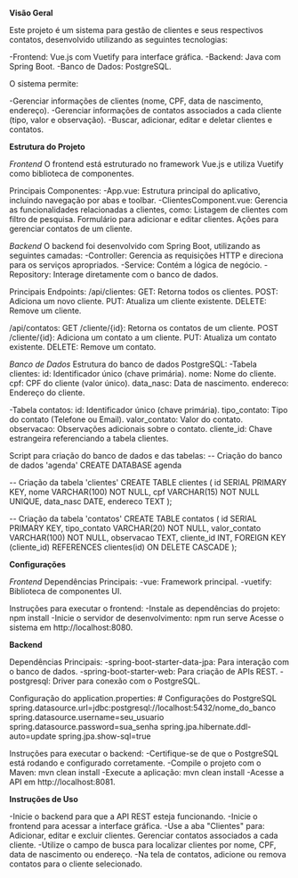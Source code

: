 **Visão Geral**

Este projeto é um sistema para gestão de clientes e seus respectivos contatos, desenvolvido utilizando as seguintes tecnologias:

-Frontend: Vue.js com Vuetify para interface gráfica.
-Backend: Java com Spring Boot.
-Banco de Dados: PostgreSQL.

O sistema permite:

-Gerenciar informações de clientes (nome, CPF, data de nascimento, endereço).
-Gerenciar informações de contatos associados a cada cliente (tipo, valor e observação).
-Buscar, adicionar, editar e deletar clientes e contatos.


**Estrutura do Projeto**

*Frontend*
O frontend está estruturado no framework Vue.js e utiliza Vuetify como biblioteca de componentes.

Principais Componentes:
-App.vue: Estrutura principal do aplicativo, incluindo navegação por abas e toolbar.
-ClientesComponent.vue: Gerencia as funcionalidades relacionadas a clientes, como:
    Listagem de clientes com filtro de pesquisa.
    Formulário para adicionar e editar clientes.
    Ações para gerenciar contatos de um cliente.

*Backend*
O backend foi desenvolvido com Spring Boot, utilizando as seguintes camadas:
-Controller: Gerencia as requisições HTTP e direciona para os serviços apropriados.
-Service: Contém a lógica de negócio.
-Repository: Interage diretamente com o banco de dados.

Principais Endpoints:
/api/clientes:
  GET: Retorna todos os clientes.
  POST: Adiciona um novo cliente.
  PUT: Atualiza um cliente existente.
  DELETE: Remove um cliente.

/api/contatos:
  GET /cliente/{id}: Retorna os contatos de um cliente.
  POST /cliente/{id}: Adiciona um contato a um cliente.
  PUT: Atualiza um contato existente.
  DELETE: Remove um contato.

*Banco de Dados*
Estrutura do banco de dados PostgreSQL:
-Tabela clientes:
  id: Identificador único (chave primária).
  nome: Nome do cliente.
  cpf: CPF do cliente (valor único).
  data_nasc: Data de nascimento.
  endereco: Endereço do cliente.

-Tabela contatos:
  id: Identificador único (chave primária).
  tipo_contato: Tipo do contato (Telefone ou Email).
  valor_contato: Valor do contato.
  observacao: Observações adicionais sobre o contato.
  cliente_id: Chave estrangeira referenciando a tabela clientes.

Script para criação do banco de dados e das tabelas:
  -- Criação do banco de dados 'agenda'
  CREATE DATABASE agenda
  
  -- Criação da tabela 'clientes'
  CREATE TABLE clientes (
      id SERIAL PRIMARY KEY,
      nome VARCHAR(100) NOT NULL,
      cpf VARCHAR(15) NOT NULL UNIQUE,
      data_nasc DATE,
      endereco TEXT
  );
  
  -- Criação da tabela 'contatos'
  CREATE TABLE contatos (
      id SERIAL PRIMARY KEY,
      tipo_contato VARCHAR(20) NOT NULL,
      valor_contato VARCHAR(100) NOT NULL,
      observacao TEXT,
      cliente_id INT,
      FOREIGN KEY (cliente_id) REFERENCES clientes(id) ON DELETE CASCADE
  );

  **Configurações**

*Frontend*
Dependências Principais:
-vue: Framework principal.
-vuetify: Biblioteca de componentes UI.

Instruções para executar o frontend:
-Instale as dependências do projeto:
    npm install
-Inicie o servidor de desenvolvimento:
    npm run serve
Acesse o sistema em http://localhost:8080.

**Backend**

Dependências Principais:
-spring-boot-starter-data-jpa: Para interação com o banco de dados.
-spring-boot-starter-web: Para criação de APIs REST.
-postgresql: Driver para conexão com o PostgreSQL.

Configuração do application.properties:
    # Configurações do PostgreSQL
    spring.datasource.url=jdbc:postgresql://localhost:5432/nome_do_banco
    spring.datasource.username=seu_usuario
    spring.datasource.password=sua_senha
    spring.jpa.hibernate.ddl-auto=update
    spring.jpa.show-sql=true

Instruções para executar o backend:
-Certifique-se de que o PostgreSQL está rodando e configurado corretamente.
-Compile o projeto com o Maven:
    mvn clean install
-Execute a aplicação:
    mvn clean install
-Acesse a API em http://localhost:8081.


**Instruções de Uso**

-Inicie o backend para que a API REST esteja funcionando.
-Inicie o frontend para acessar a interface gráfica.
-Use a aba "Clientes" para:
    Adicionar, editar e excluir clientes.
    Gerenciar contatos associados a cada cliente.
-Utilize o campo de busca para localizar clientes por nome, CPF, data de nascimento ou endereço.
-Na tela de contatos, adicione ou remova contatos para o cliente selecionado.
